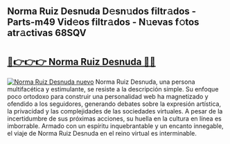 ## Norma Ruiz Desnuda D𝚎sn𝚞dos filtr𝚊dos - Parts-m49 Vid𝚎os filtr𝚊dos - N𝚞evas f𝚘tos atr𝚊ctivas 68SQV

# <h2><a href="http://mbazhp.tromn.icu/?c=Norma+Ruiz+Desnuda">🔗👉👉👉 Norma Ruiz Desnuda 🔗🔗</a></h2>

[![Norma Ruiz Desnuda nuevo](https://i.imgur.com/pEAQMta.gif)](http://mbazhp.tromn.icu/?c=Norma+Ruiz+Desnuda)
Norma Ruiz Desnuda, una persona multifacética y estimulante, se resiste a la descripción simple. Su enfoque poco ortodoxo para construir una personalidad web ha magnetizado y ofendido a los seguidores, generando debates sobre la expresión artística, la privacidad y las complejidades de las sociedades virtuales. A pesar de la incertidumbre de sus próximas acciones, su huella en la cultura en línea es imborrable. Armado con un espíritu inquebrantable y un encanto innegable, el viaje de Norma Ruiz Desnuda en el reino virtual es interminable.
